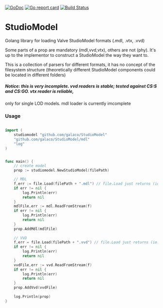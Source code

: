 [![GoDoc](https://godoc.org/github.com/Galaco/StudioModel?status.svg)](https://godoc.org/github.com/Galaco/StudioModel)
[![Go report card](https://goreportcard.com/badge/github.com/galaco/studiomodel)](https://goreportcard.com/badge/github.com/galaco/studiomodel)
[![Build Status](https://travis-ci.com/Galaco/StudioModel.svg?branch=master)](https://travis-ci.com/Galaco/StudioModel)

# StudioModel
Golang library for loading Valve StudioModel formats (.mdl, .vtx, .vvd)

Some parts of a prop are mandatory (mdl,vvd,vtx), others are not (phy). It's up to the 
implementor to construct a StudioModel the way they want to. 

This is a collection of parsers for different formats, it has no concept of 
the filesystem structure (theoretically different StudioModel components could be located 
in different folders)


##### Notice: this is very incomplete. vvd readers is stable; tested against CS:S and CS:GO. vtx reader is reliable,
only for single LOD models. mdl loader is currently imcomplete



### Usage
```go

import (
	studiomodel "github.com/galaco/StudioModel"
	"github.com/galaco/StudioModel/mdl"
	"log"
)


func main() {
	// create model
	prop := studiomodel.NewStudioModel(filePath)

    // MDL
	f,err := file.Load(filePath + ".mdl") // file.Load just returns (io.Reader,error)
	if err != nil {
		log.Println(err)
		return nil
	}
	mdlFile,err := mdl.ReadFromStream(f)
	if err != nil {
		log.Println(err)
		return nil
	}
	prop.AddMdl(mdlFile)
	
	// VVD
	f,err = file.Load(filePath + ".vvd") // file.Load just returns (io.Reader,error)
	if err != nil {
		log.Println(err)
		return nil
	}
	vvdFile,err := vvd.ReadFromStream(f)
	if err != nil {
		log.Println(err)
		return nil
	}
	prop.AddVvd(vvdFile)
	
	log.Println(prop)
}
```


